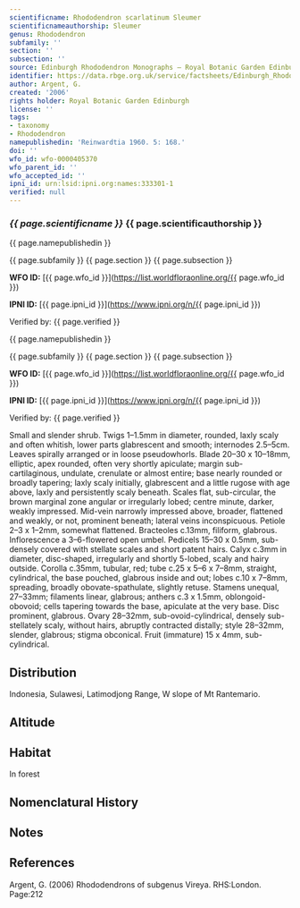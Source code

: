 ```yaml
---
scientificname: Rhododendron scarlatinum Sleumer
scientificnameauthorship: Sleumer
genus: Rhododendron
subfamily: ''
section: ''
subsection: ''
source: Edinburgh Rhododendron Monographs – Royal Botanic Garden Edinburgh
identifier: https://data.rbge.org.uk/service/factsheets/Edinburgh_Rhododendron_Monographs.xhtml
author: Argent, G.
created: '2006'
rights holder: Royal Botanic Garden Edinburgh
license: ''
tags:
- taxonomy
- Rhododendron
namepublishedin: 'Reinwardtia 1960. 5: 168.'
doi: ''
wfo_id: wfo-0000405370
wfo_parent_id: ''
wfo_accepted_id: ''
ipni_id: urn:lsid:ipni.org:names:333301-1
verified: null
---
```

### _{{ page.scientificname }}_ {{ page.scientificauthorship }}
 {{ page.namepublishedin }}

{{ page.subfamily }} {{ page.section }} {{ page.subsection }}

**WFO ID:** [{{ page.wfo_id }}](https://list.worldfloraonline.org/{{ page.wfo_id }})

**IPNI ID:** [{{ page.ipni_id }}](https://www.ipni.org/n/{{ page.ipni_id }})

Verified by: {{ page.verified }}

 {{ page.namepublishedin }}

{{ page.subfamily }} {{ page.section }} {{ page.subsection }}

**WFO ID:** [{{ page.wfo_id }}](https://list.worldfloraonline.org/{{ page.wfo_id }})

**IPNI ID:** [{{ page.ipni_id }}](https://www.ipni.org/n/{{ page.ipni_id }})

Verified by: {{ page.verified }}



Small and slender shrub. Twigs 1–1.5mm in diameter, rounded, laxly scaly and often whitish, lower parts glabrescent and smooth; internodes 2.5–5cm. Leaves spirally arranged or in loose pseudowhorls. Blade 20–30 x 10–18mm, elliptic, apex rounded, often very shortly apiculate; margin sub-cartilaginous, undulate, crenulate or almost entire; base nearly rounded or broadly tapering; laxly scaly initially, glabrescent and a little rugose with age above, laxly and persistently scaly beneath. Scales flat, sub-circular, the brown marginal zone angular or irregularly lobed; centre minute, darker, weakly impressed. Mid-vein narrowly impressed above, broader, flattened and weakly, or not, prominent beneath; lateral veins inconspicuous. Petiole 2–3 x 1–2mm, somewhat flattened. Bracteoles c.13mm, filiform, glabrous. Inflorescence a 3–6-flowered open umbel. Pedicels 15–30 x 0.5mm, sub-densely covered with stellate scales and short patent hairs. Calyx c.3mm in diameter, disc-shaped, irregularly and shortly 5-lobed, scaly and hairy outside. Corolla c.35mm, tubular, red; tube c.25 x 5–6 x 7–8mm, straight, cylindrical, the base pouched, glabrous inside and out; lobes c.10 x 7–8mm, spreading, broadly obovate-spathulate, slightly retuse. Stamens unequal, 27–33mm; filaments linear, glabrous; anthers c.3 x 1.5mm, oblongoid-obovoid; cells tapering towards the base, apiculate at the very base. Disc prominent, glabrous. Ovary 28–32mm, sub-ovoid-­cylindrical, densely sub-stellately scaly, without hairs, abruptly contracted distally; style 28–32mm, slender, glabrous; stigma obconical. Fruit (immature) 15 x 4mm, sub-cylindrical.

## Distribution
Indonesia, Sulawesi, Latimodjong Range, W slope of Mt Rantemario.

## Altitude


## Habitat
In forest

## Nomenclatural History

                       
## Notes


## References

Argent, G. (2006) Rhododendrons of subgenus Vireya. RHS:London. Page:212
